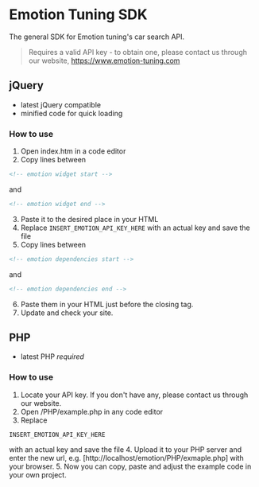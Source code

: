 Emotion Tuning SDK
==================
The general SDK for Emotion tuning's car search API. 
> Requires a valid API key - to obtain one, please contact us through our website, https://www.emotion-tuning.com

## jQuery
- latest jQuery compatible
- minified code for quick loading

### How to use
1. Open index.htm in a code editor
2. Copy lines between
```HTML
<!-- emotion widget start -->
```
and
```HTML
<!-- emotion widget end -->
```
3. Paste it to the desired place in your HTML
4. Replace ```INSERT_EMOTION_API_KEY_HERE``` with an actual key and save the file
5. Copy lines between
```HTML
<!-- emotion dependencies start -->
```
and
```HTML
<!-- emotion dependencies end -->
```
6. Paste them in your HTML just before the closing </html> tag.
7. Update and check your site.

## PHP
- latest PHP _required_

### How to use
1. Locate your API key. If you don't have any, please contact us through our website.
2. Open /PHP/example.php in any code editor
3. Replace 
```
INSERT_EMOTION_API_KEY_HERE
```
with an actual key and save the file
4. Upload it to your PHP server and enter the new url, e.g. [http://localhost/emotion/PHP/exmaple.php] with your browser.
5. Now you can copy, paste and adjust the example code in your own project.